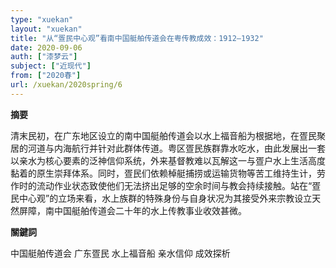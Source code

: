 ```yaml
---
type: "xuekan"
layout: "xuekan"
title: "从“疍民中心观”看南中国艇舶传道会在粤传教成效：1912—1932"
date: 2020-09-06
auth: ["漆梦云"]
subject: ["近现代"]
from: ["2020春"]
url: /xuekan/2020spring/6
---
```


**摘要**      

清末民初，在广东地区设立的南中国艇舶传道会以水上福音船为根据地，在疍民聚居的河道与内海航行并针对此群体传道。粤区疍民族群靠水吃水，由此发展出一套以亲水为核心要素的泛神信仰系统，外来基督教难以瓦解这一与疍户水上生活高度黏着的原生崇拜体系。同时，疍民们依赖棹艇捕捞或运输货物等苦工维持生计，劳作时的流动作业状态致使他们无法挤出足够的空余时间与教会持续接触。站在“疍民中心观”的立场来看，水上族群的特殊身份与自身状况为其接受外来宗教设立天然屏障，南中国艇舶传道会二十年的水上传教事业收效甚微。

**關鍵詞**

中国艇舶传道会  广东疍民  水上福音船  亲水信仰  成效探析
